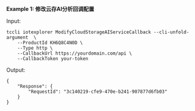**Example 1: 修改云存AI分析回调配置**



Input: 

```
tccli iotexplorer ModifyCloudStorageAIServiceCallback --cli-unfold-argument  \
    --ProductId KH6Q8C4N0D \
    --Type http \
    --CallbackUrl https://yourdomain.com/api \
    --CallbackToken your-token
```

Output: 
```
{
    "Response": {
        "RequestId": "3c140219-cfe9-470e-b241-907877d6fb03"
    }
}
```

